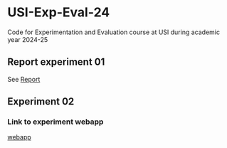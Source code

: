 # USI-Exp-Eval-24

Code for Experimentation and Evaluation course at USI during academic year 2024-25

## Report experiment 01

See [Report](experiment1/report/template.pdf)

## Experiment 02

### Link to experiment webapp

[webapp](https://code-comprehension.vercel.app)
